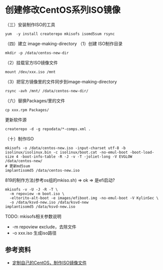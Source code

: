 # 创建修改CentOS系列ISO镜像

（三）安装制作ISO的工具
```
yum  -y install createrepo mkisofs isomd5sum rsync
```

（四）建立 image-making-directory
（1）创建 ISO制作目录
```
mkdir -p /data/centos-new-dir
```
（2）挂载官方ISO镜像文件
```
mount /dev/xxx.iso /mnt
```

（3）把官方镜像里的文件同步到image-making-directory
```
rsync -avh /mnt/ /data/centos-new-dir/
```

（六）替换Packages/里的文件
```
cp xxx.rpm Packages/
```

更新软件源
```
createrepo -d -g repodata/*-comps.xml .
```

（十）制作ISO
```
mkisofs -o /data/centos-new.iso -input-charset utf-8 -b isolinux/isolinux.bin -c isolinux/boot.cat -no-emul-boot -boot-load-size 4 -boot-info-table -R -J -v -T -joliet-long -V EVGLOW /data/centos-new/
# 更新md5sum
implantisomd5 /data/centos-new.iso
```

819的制作方法(参考os组的mkiso.sh) => ok
=> 是efi启动?
```
mkisofs -v -U -J -R -T \
  -m repoview -m boot.iso \
  -eltorito-alt-boot -e images/efiboot.img -no-emul-boot -V KylinSec \
  -o /data/ksvd-new.iso /data/ksvd-new
implantisomd5 /data/ksvd-new.iso
```

TODO: mkisofs相关参数说明
- -m repoview
  exclude，去除文件
- -o xxx.iso
  生成iso路径

## 参考资料

- [定制自己的CentOS，制作ISO镜像文件](https://blog.csdn.net/evglow/article/details/104040243)
